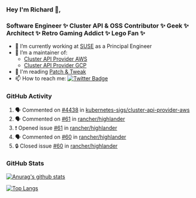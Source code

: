 ### Hey I'm Richard 👋, 

<h3 align="left">Software Engineer ✨ Cluster API & OSS Contributor ✨ Geek ✨ Architect ✨ Retro Gaming Addict ✨ Lego Fan ✨</h3>

- 🔭 I’m currently working at [SUSE](https://www.suse.com/) as a Principal Engineer
- 👯 I’m a maintainer of:
  -  [Cluster API Provider AWS](https://github.com/kubernetes-sigs/cluster-api-provider-aws)
  -  [Cluster API Provider GCP](https://github.com/kubernetes-sigs/cluster-api-provider-gcp)
- 💬 I'm reading [Patch & Tweak](https://bjooks.com/products/patch-tweak-exploring-modular-synthesis)
- 📫 How to reach me: [![Twitter Badge](https://img.shields.io/badge/-@fruit_case-00acee?style=flat&logo=Twitter&logoColor=white)](https://twitter.com/intent/follow?screen_name=fruit_case "Follow on Twitter")

### GitHub Activity 

<!--START_SECTION:activity-->
1. 🗣 Commented on [#4438](https://github.com/kubernetes-sigs/cluster-api-provider-aws/pull/4438#issuecomment-1934427505) in [kubernetes-sigs/cluster-api-provider-aws](https://github.com/kubernetes-sigs/cluster-api-provider-aws)
2. 🗣 Commented on [#61](https://github.com/rancher/highlander/issues/61#issuecomment-1934291084) in [rancher/highlander](https://github.com/rancher/highlander)
3. ❗ Opened issue [#61](https://github.com/rancher/highlander/issues/61) in [rancher/highlander](https://github.com/rancher/highlander)
4. 🗣 Commented on [#60](https://github.com/rancher/highlander/issues/60#issuecomment-1934288246) in [rancher/highlander](https://github.com/rancher/highlander)
5. 🔒 Closed issue [#60](https://github.com/rancher/highlander/issues/60) in [rancher/highlander](https://github.com/rancher/highlander)
<!--END_SECTION:activity-->

### GitHub Stats

[![Anurag's github stats](https://github-readme-stats.vercel.app/api?username=richardcase&count_private=true&show_icons=true)](https://github.com/anuraghazra/github-readme-stats)

[![Top Langs](https://github-readme-stats.vercel.app/api/top-langs/?username=richardcase&hide=html&layout=compact)](https://github.com/anuraghazra/github-readme-stats)
